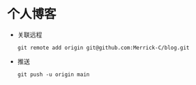 # 个人博客

- 关联远程

    `git remote add origin git@github.com:Merrick-C/blog.git`

- 推送

    `git push -u origin main`
